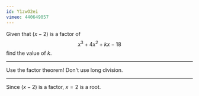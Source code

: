 ```yaml
---
id: Y1zwO2ei
vimeo: 440649057
---
```


Given that $(x - 2)$ is a factor of
$$
x^3 + 4x^2 + kx - 18
$$
find the value of $k.$

---

Use the factor theorem! Don't use long division.

---

Since $(x-2)$ is a factor, $x = 2$ is a root.
